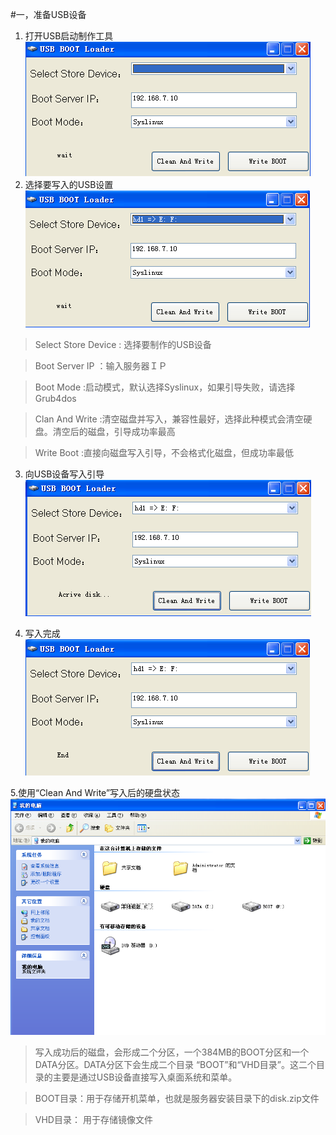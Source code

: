 #一，准备USB设备
1.   打开USB启动制作工具
![](/assets/26-1.png)
2.   选择要写入的USB设置
![](/assets/26-2.png)


>Select Store Device : 选择要制作的USB设备


>Boot Server IP      ：输入服务器ＩＰ

>Boot Mode           :启动模式，默认选择Syslinux，如果引导失败，请选择 Grub4dos

>Clan And Write      :清空磁盘并写入，兼容性最好，选择此种模式会清空硬盘。清空后的磁盘，引导成功率最高

>Write Boot          :直接向磁盘写入引导，不会格式化磁盘，但成功率最低


3.   向USB设备写入引导
![](/assets/26-3.png)


4.   写入完成
![](/assets/26-4.png)


5.使用“Clean And Write”写入后的硬盘状态
![](/assets/26-5.png)

>写入成功后的磁盘，会形成二个分区，一个384MB的BOOT分区和一个DATA分区。DATA分区下会生成二个目录 “BOOT”和“VHD目录”。这二个目录的主要是通过USB设备直接写入桌面系统和菜单。

>BOOT目录：用于存储开机菜单，也就是服务器安装目录下的disk.zip文件

>VHD目录： 用于存储镜像文件



